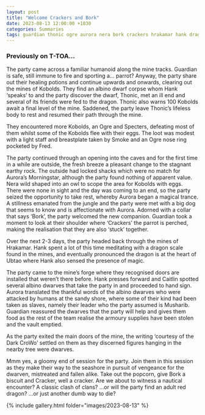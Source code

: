 ```yaml
---
layout: post
title: "Welcome Crackers and Bork"
date: 2023-08-13 12:00:00 +1030
categories: Summaries
tags: guardian thonic ogre aurora nera bork crackers hrakamar hank dragon ubtao caitlin crowo morningstar
---
```

### Previously on T-TOA…
The party came across a familiar humanoid along the mine tracks. Guardian is safe, still immune to fire and sporting a… parrot? Anyway, the party share out their healing potions and continue upwards and onwards, clearing out the mines of Kobolds. They find an albino dwarf corpse whom Hank ‘speaks’ to and the party discover the dwarf, Thonic, met an ill end and several of its friends were fed to the dragon. Thonic also warns 100 Kobolds await a final level of the mine. Saddened, the party leave Thonic’s lifeless body to rest and resumed their path through the mine.

They encountered more Kobolds, an Ogre and Specters, defeating most of them whilst some of the Kobolds flee with their eggs. The loot was modest with a light staff and breastplate taken by Smoke and an Ogre nose ring pocketed by Fred.

The party continued through an opening into the caves and for the first time in a while are outside, the fresh breeze a pleasant change to the stagnant earthy rock. The outside had locked shacks which were no match for Aurora’s Morningstar, although the party found nothing of apparent value. Nera wild shaped into an owl to scope the area for Kobolds with eggs. There were none in sight and the day was coming to an end, so the party seized the opportunity to take rest, whereby Aurora began a magical trance. A stillness emanated from the jungle and the party were met with a big dog that seems to know and is affectionate with Aurora. Adorned with a collar that says ‘Bork’, the party welcomed the new companion. Guardian took a moment to look at their shoulder where ‘Crackers’ the parrot is perched, making the realisation that they are also ‘stuck’ together.

Over the next 2-3 days, the party headed back through the mines of Hrakamar. Hank spent a lot of this time meditating with a dragon scale found in the mines, and eventually pronounced the dragon is at the heart of Ubtao where Hank also sensed the presence of magic.

The party came to the mine’s forge where they recognised doors are installed that weren’t there before. Hank presses forward and Caitlin spotted several albino dwarves that take the party in and proceeded to hand sign. Aurora translated the thankful words of the albino dwarves who were attacked by humans at the sandy shore, where some of their kind had been taken as slaves, namely their leader who the party assumed is Musharib. Guardian reassured the dwarves that the party will help and gives them food as the rest of the team realise the armoury supplies have been stolen and the vault emptied.

As the party exited the main doors of the mine, the writing ‘courtesy of the Dark CroWo’ settled on them as they discerned figures hanging in the nearby tree were dwarves.

Mmm yes, a gloomy end of session for the party. Join them in this session as they make their way to the seashore in pursuit of vengeance for the dwarven, mistreated and fallen alike. Take out the popcorn, give Bork a biscuit and Cracker, well a cracker. Are we about to witness a nautical encounter? A classic clash of clans? …or will the party find an adult red dragon? …or just another dumb way to die?


{% include gallery.html folder="images/2023-08-13" %}